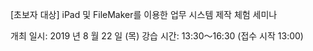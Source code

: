 [초보자 대상] iPad 및 FileMaker를 이용한 업무 시스템 제작 체험 세미나

 

개최 일시: 2019 년 8 월 22 일 (목)
강습 시간: 13:30～16:30 (접수 시작 13:00)